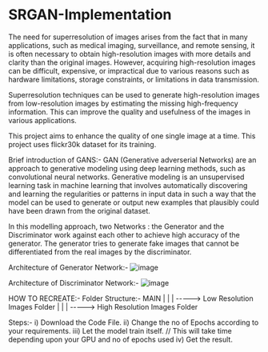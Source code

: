 # SRGAN-Implementation
The need for superresolution of images arises from the fact that in many applications, such as medical imaging, surveillance, and remote sensing, it is 
often necessary to obtain high-resolution images with more details and clarity than the original images. However, acquiring high-resolution images can be 
difficult, expensive, or impractical due to various reasons such as hardware limitations, storage constraints, or limitations in data transmission.

Superresolution techniques can be used to generate high-resolution images from low-resolution images by estimating the missing high-frequency information. 
This can improve the quality and usefulness of the images in various applications.

This project aims to enhance the quality of one single image at a time.
This project uses flickr30k dataset for its training.

Brief introduction of GANS:-
GAN (Generative adverserial Networks) are an approach to generative modeling using deep learning methods, such as convolutional neural networks. Generative modeling is an unsupervised learning task in machine learning that involves automatically discovering and learning the regularities or patterns in input data in such a way that the model can be used to generate or output new examples that plausibly could have been drawn from the original dataset.

In this modelling approach, two Networks : the Generator and the Discriminator work against each other to achieve high accuracy of the generator. The generator tries to generate fake images that cannot be differentiated from the real images by the discriminator. 

Architecture of Generator Network:-
![image](https://user-images.githubusercontent.com/101886753/231661610-a1c8c1a2-3cb4-4d5e-b3fb-1003a1d1c2d1.png)


Architecture of Discriminator Network:-
![image](https://user-images.githubusercontent.com/101886753/231661669-00018cdf-4389-497c-a870-e110870bee95.png)


HOW TO RECREATE:-
  Folder Structure:-
      MAIN 
      |
      |
      |
      -----> Low Resolution Images Folder
      |
      |
      |
      -----> High Resolution Images Folder
      
  Steps:-
  i) Download the Code File.
  ii) Change the no of Epochs according to your requirements.
  iii) Let the model train itself. // This will take time depending upon your GPU and no of epochs used
  iv) Get the result.
